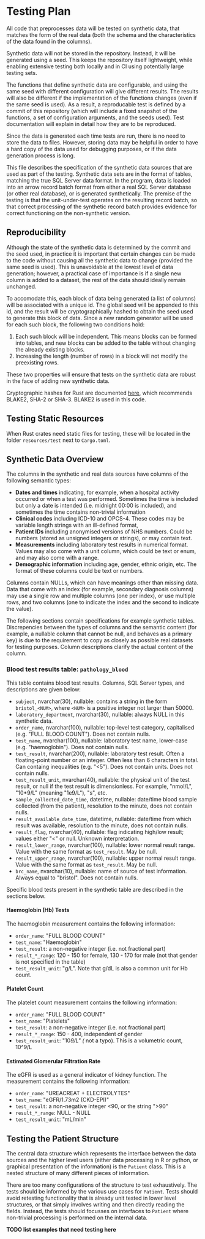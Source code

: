 # Testing Plan

All code that preprocesses data will be tested on synthetic data, that matches the form of the real data (both the schema and the characteristics of the data found in the columns).

Synthetic data will not be stored in the repository. Instead, it will be generated using a seed. This keeps the repository itself lightweight, while enabling extensive testing both locally and in CI using potentially large testing sets. 

The functions that define synthetic data are configurable, and using the same seed with different configuration will give different results. The results will also be different if the implementation of the functions changes (even if the same seed is used). As a result, a reproducable test is defined by a commit of this repository (which will include a fixed snapshot of the functions, a set of configuration arguments, and the seeds used). Test documentation will explain in detail how they are to be reproduced.

Since the data is generated each time tests are run, there is no need to store the data to files. However, storing data may be helpful in order to have a hard copy of the data used for debugging purposes, or if the data generation process is long. 

This file describes the specification of the synthetic data sources that are used as part of the testing. Synthetic data sets are in the format of tables, matching the true SQL Server data format. In the program, data is loaded into an arrow record batch format from either a real SQL Server database (or other real database), or is generated synthetically. The premise of the testing is that the unit-under-test operates on the resulting record batch, so that correct processing of the synthetic record batch provides evidence for correct functioning on the non-synthetic version.

## Reproducibility

Although the state of the synthetic data is determined by the commit and the seed used, in practice it is important that certain changes can be made to the code without causing all the synthetic data to change (provided the same seed is used). This is unavoidable at the lowest level of data generation; however, a practical case of importance is if a single new column is added to a dataset, the rest of the data should ideally remain unchanged.

To accomodate this, each block of data being generated (a list of columns) will be associated with a unique id. The global seed will be appended to this id, and the result will be cryptographically hashed to obtain the seed used to generate this block of data. Since a new random generator will be used for each such block, the following two conditions hold:
1. Each such block will be independent. This means blocks can be formed into tables, and new blocks can be added to the table without changing the already existing blocks.
2. Increasing the length (number of rows) in a block will not modify the preexisting rows.

These two properties will ensure that tests on the synthetic data are robust in the face of adding new synthetic data.

Cryptographic hashes for Rust are documented [here](https://github.com/RustCrypto/hashes#rustcrypto-hashes), which recommends BLAKE2, SHA-2 or SHA-3. BLAKE2 is used in this code.

## Testing Static Resources

When Rust crates need static files for testing, these will be located in the folder `resources/test` next to `Cargo.toml`.

## Synthetic Data Overview

The columns in the synthetic and real data sources have columns of the following semantic types:
* **Dates and times** indicating, for example, when a hospital activity occurred or when a test was performed. Sometimes the time is included but only a date is intended (i.e. midnight 00:00 is included), and sometimes the time contains non-trivial information
* **Clinical codes** including ICD-10 and OPCS-4. These codes may be variable length strings with an ill-defined format,  
* **Patient IDs** including anonymised versions of NHS numbers. Could be numbers (stored as unsigned integers or strings), or may contain text.
* **Measurements** including laboratory test results in numerical format. Values may also come with a unit column, which could be text or enum, and may also come with a range.
* **Demographic information** including age, gender, ethnic origin, etc. The format of these columns could be text or numbers.

Columns contain NULLs, which can have meanings other than missing data. Data that come with an index (for example, secondary diagnosis columns) may use a single row and multiple columns (one per index), or use multiple rows, and two columns (one to indicate the index and the second to indicate the value). 

The following sections contain specifications for example synthetic tables. Discrepencies between the types of columns and the semantic content (for example, a nullable column that cannot be null, and behaves as a primary key) is due to the requirement to copy as closely as possible real datasets for testing purposes. Column descriptions clarify the actual content of the column.

### Blood test results table: `pathology_blood`

This table contains blood test results. Columns, SQL Server types, and descriptions are given below:

* `subject`, nvarchar(30), nullable: contains a string in the form `bristol_<NUM>`, where `<NUM>` is a positive integer not larger than 50000.
* `laboratory_department`, nvarchar(30), nullable: always NULL in this synthetic data.
* `order_name`, nvarchar(100), nullable: top-level test category, capitalised (e.g. "FULL BLOOD COUNT"). Does not contain nulls.
* `test_name`, nvarchar(100), nullable: laboratory test name, lower-case (e.g. "haemoglobin"). Does not contain nulls.
* `test_result`, nvarchar(200), nullable: laboratory test result. Often a floating-point number or an integer. Often less than 6 characters in total. Can containg inequalities (e.g. "<5"). Does not contain units. Does not contain nulls.
* `test_result_unit`, nvarchar(40), nullable: the physical unit of the test result, or null if the test result is dimensionless. For example, "nmol/L", "10*9/L" (meaning "1e9/L"), "s", etc.
* `sample_collected_date_time`, datetime, nullable: date/time blood sample collected (from the patient), resolution to the minute, does not contain nulls.
* `result_available_date_time`, datetime, nullable: date/time from which result was available, resolution to the minute, does not contain nulls.
* `result_flag`, nvarchar(40), nullable: flag indicating high/low result; values either "<" or null. Unknown interpretation.
* `result_lower_range`, nvarchar(100), nullable: lower normal result range. Value with the same format as `test_result`. May be null.
* `result_upper_range`, nvarchar(100), nullable: upper normal result range. Value with the same format as `test_result`. May be null.
* `brc_name`, nvarchar(10), nullable: name of source of test information. Always equal to "bristol". Does not contain nulls.

Specific blood tests present in the synthetic table are described in the sections below.

#### Haemoglobin (Hb) Tests

The haemoglobin measurement contains the following information:

* `order_name`: "FULL BLOOD COUNT"
* `test_name`: "Haemoglobin"
* `test_result`: a non-negative integer (i.e. not fractional part)
* `result_*_range`: 120 - 150 for female, 130 - 170 for male (not that gender is not specified in the table)
* `test_result_unit`: "g/L". Note that g/dL is also a common unit for Hb count.

#### Platelet Count

The platelet count measurement contains the following information:

* `order_name`: "FULL BLOOD COUNT"
* `test_name`: "Platelets"
* `test_result`: a non-negative integer (i.e. not fractional part)
* `result_*_range`: 150 - 400, independent of gender
* `test_result_unit`: "10*9/L" (* not a typo). This is a volumetric count, 10^9/L

#### Estimated Glomerular Filtration Rate

The eGFR is used as a general indicator of kidney function. The measurement contains the following information:

* `order_name`: "UREACREAT + ELECTROLYTES"
* `test_name`: "eGFR/1.73m2 (CKD-EPI)"
* `test_result`: a non-negative integer <90, or the string ">90"
* `result_*_range`: NULL - NULL
* `test_result_unit`: "mL/min"

## Testing the Patient Structure

The central data structure which represents the interface between the data sources and the higher level users (either data processing in R or python, or graphical presentation of the information) is the `Patient` class. This is a nested structure of many different pieces of information.

There are too many configurations of the structure to test exhaustively. The tests should be informed by the various use cases for `Patient`. Tests should avoid retesting functionality that is already unit tested in lower level structures, or that simply involves writing and then directly reading the fields. Instead, the tests should focusses on interfaces to `Patient` where non-trivial processing is performed on the internal data. 

**TODO list examples that need testing here**
